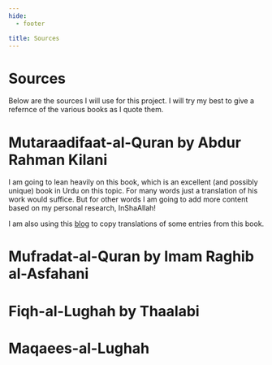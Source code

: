 ```yaml
---
hide:
  - footer

title: Sources
---
```


# Sources

Below are the sources I will use for this project. I will try my best to give a refernce of the various books as I quote them.

# Mutaraadifaat-al-Quran by Abdur Rahman Kilani

I am going to lean heavily on this book, which is an excellent (and possibly unique) book in Urdu on this topic. For many words just a translation of his work would suffice. But for other words I am going to add more content based on my personal research, InShaAllah!

I am also using this [blog](http://quransynonym.blogspot.com/) to copy translations of some entries from this book.

# Mufradat-al-Quran by Imam Raghib al-Asfahani

# Fiqh-al-Lughah by Thaalabi

# Maqaees-al-Lughah  
